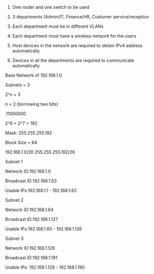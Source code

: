 1. One router and one switch to be used 

2. 3 departments (Admin/IT, Finance/HR, Customer service/reception

3. Each department must be in different VLANs

4. Each department must have a wireless network for the users

5. Host devices in the network are required to obtain IPv4 address automatically

6. Devices in all the departments are required to communicate automatically  
  
  
  
  







Base Network of 192.168.1.0

Subnets = 3 

2^n = 3

n = 2 (borrowing two bits)

.11000000

2^6 + 2^7 = 192

Mask: 255.255.255.192

Block Size = 64


192.168.1.0/26
255.255.255.192/26


Subnet 1

Network ID:192.168.1.0

Broadcast ID:192.168.1.63

Usable IPs:192.168.1.1 - 192.168.1.62


Subnet 2 

Network ID:192.168.1.64

Broadcast ID:192.168.1.127

Usable IPs:192.168.1.65 - 192.168.1.126


Subnet 3 

Network ID:192.168.1.128

Broadcast ID:192.168.1.191

Usable IPs: 192.168.1.129 - 192.168.1.190
